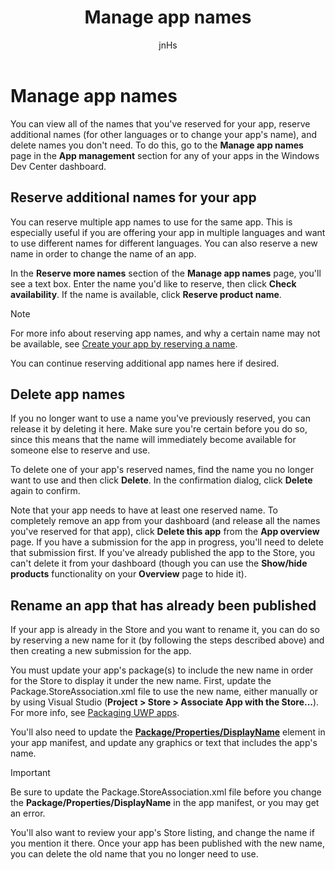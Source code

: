 ﻿---
author: jnHs
Description: View the names that you've reserved for your app, reserve additional names (for other languages or to change your app's name), and delete reserved names that you don't need anymore.
title: Manage app names
ms.assetid: D95A6227-746E-4729-AE55-648A7102401C
ms.author: wdg-dev-content
ms.date: 06/28/2017
ms.topic: article
ms.prod: windows
ms.technology: uwp
keywords: windows 10, uwp
---

# Manage app names


You can view all of the names that you've reserved for your app, reserve additional names (for other languages or to change your app's name), and delete names you don't need. To do this, go to the **Manage app names** page in the **App management** section for any of your apps in the Windows Dev Center dashboard.

## Reserve additional names for your app

You can reserve multiple app names to use for the same app. This is especially useful if you are offering your app in multiple languages and want to use different names for different languages. You can also reserve a new name in order to change the name of an app.

In the **Reserve more names** section of the **Manage app names** page, you'll see a text box. Enter the name you'd like to reserve, then click **Check availability**. If the name is available, click **Reserve product name**.

> [!NOTE]
> For more info about reserving app names, and why a certain name may not be available, see [Create your app by reserving a name](create-your-app-by-reserving-a-name.md).

You can continue reserving additional app names here if desired.

## Delete app names

If you no longer want to use a name you've previously reserved, you can release it by deleting it here. Make sure you're certain before you do so, since this means that the name will immediately become available for someone else to reserve and use.

To delete one of your app's reserved names, find the name you no longer want to use and then click **Delete**. In the confirmation dialog, click **Delete** again to confirm.

Note that your app needs to have at least one reserved name. To completely remove an app from your dashboard (and release all the names you've reserved for that app), click **Delete this app** from the **App overview** page. If you have a submission for the app in progress, you'll need to delete that submission first. If you've already published the app to the Store, you can't delete it from your dashboard (though you can use the **Show/hide products** functionality on your **Overview** page to hide it). 

## Rename an app that has already been published

If your app is already in the Store and you want to rename it, you can do so by reserving a new name for it (by following the steps described above) and then creating a new submission for the app.

You must update your app's package(s) to include the new name in order for the Store to display it under the new name. First, update the Package.StoreAssociation.xml file to use the new name, either manually or by using Visual Studio (**Project > Store > Associate App with the Store...**). For more info, see [Packaging UWP apps](../packaging/packaging-uwp-apps.md).

You'll also need to update the [**Package/Properties/DisplayName**](https://docs.microsoft.com/uwp/schemas/appxpackage/appxmanifestschema/element-1-displayname) element in your app manifest, and update any graphics or text that includes the app's name. 

> [!IMPORTANT]
> Be sure to update the Package.StoreAssociation.xml file before you change the **Package/Properties/DisplayName** in the app manifest, or you may get an error.

You'll also want to review your app's Store listing, and change the name if you mention it there. Once your app has been published with the new name, you can delete the old name that you no longer need to use.

 

 




